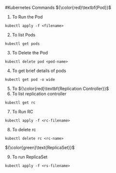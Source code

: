 #Kubernetes Commands
${\color{red}\textbf{Pod}}$
1. To Run the Pod
````
kubectl apply -f <filename>
````
2. To list Pods
````
kubectl get pods
````
3. To Delete the Pod
````
kubectl delete pod <pod-name>
````
4. To get brief details of pods
````
kubectl get pod -o wide
````
5. To 
${\color{red}\textbf{Replication Controller}}$
6. To list replication controller
````
kubectl get rc
````
7. To Run RC
````
kubectl apply -f <rc-filename>
````
8. To delete rc
````
kubectl delete rc <rc-name>
````

${\color{green}\text{ReplicaSet}}$

9. To run ReplicaSet
````
kubectl apply -f <rs-filename>
````
